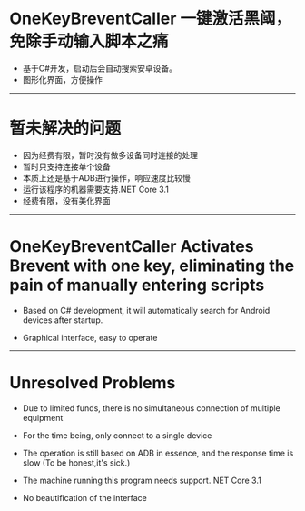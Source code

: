 # OneKeyBreventCaller 一键激活黑阈，免除手动输入脚本之痛
- 基于C#开发，启动后会自动搜索安卓设备。
- 图形化界面，方便操作
---
# 暂未解决的问题
- 因为经费有限，暂时没有做多设备同时连接的处理
- 暂时只支持连接单个设备
- 本质上还是基于ADB进行操作，响应速度比较慢
- 运行该程序的机器需要支持.NET Core 3.1
- 经费有限，没有美化界面
---
# OneKeyBreventCaller Activates Brevent with one key, eliminating the pain of manually entering scripts


- Based on C# development, it will automatically search for Android devices after startup.

- Graphical interface, easy to operate

---

# Unresolved Problems

- Due to limited funds, there is no simultaneous connection of multiple equipment

- For the time being, only connect to a single device

- The operation is still based on ADB in essence, and the response time is slow (To be honest,it's sick.)

- The machine running this program needs support. NET Core 3.1

- No beautification of the interface
